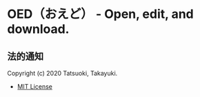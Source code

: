 # OED（おえど） - Open, edit, and download.

## 法的通知

Copyright (c) 2020 Tatsuoki, Takayuki.
- [MIT License](https://github.com/tatsuokitakayuki/oed-dev/blob/master/LICENSE)
